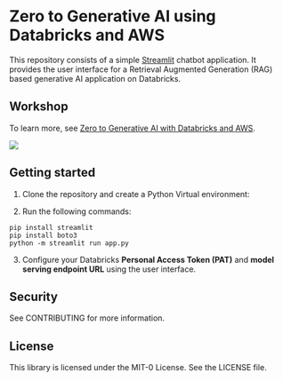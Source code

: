 # Zero to Generative AI using Databricks and AWS 

This repository consists of a simple [Streamlit](https://streamlit.io) chatbot application. It provides the user interface for a Retrieval Augmented Generation (RAG) based generative AI application on Databricks. 

## Workshop

To learn more, see [Zero to Generative AI with Databricks and AWS](https://catalog.workshops.aws/dare-genai-rag-databricks/en-US). 

![](https://static.us-east-1.prod.workshops.aws/public/4e730f1b-bdf8-43c7-b0e7-968f85c9a189/static/aws-databricks-rag.png)

## Getting started

1. Clone the repository and create a Python Virtual environment:

2. Run the following commands:

```
pip install streamlit
pip install boto3
python -m streamlit run app.py
```

3. Configure your Databricks **Personal Access Token (PAT)** and **model serving endpoint URL** using the user interface.

## Security
See CONTRIBUTING for more information.

## License
This library is licensed under the MIT-0 License. See the LICENSE file.
